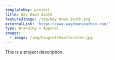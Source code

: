 ```yaml
---
templateKey: project
title: Way Down South
featuredImage: /img/Way Down South.png
externalLink: 'https://www.waydownsouthco.com/'
type: Branding + Apparel
images:
  - image: /img/king+of+hearts+site.jpg
---
```

This is a project description.
